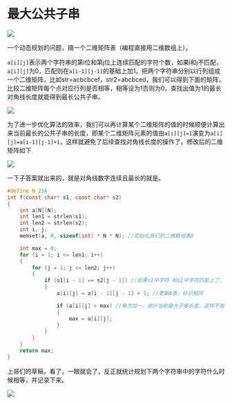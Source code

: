 # 最大公共子串

![](https://blogwnx-bucket.oss-cn-beijing.aliyuncs.com/img/image-20240203221722852-17167374823671.png)

一个动态规划的问题，搞一个二维矩阵表（编程直接用二维数组上）。



`a[i][j]`表示两个字符串的第i位和第j位上连续匹配的字符个数，如果i和j不匹配，`a[i][j]`为0，匹配则在`a[i-1][j-1]`的基础上加1。把两个字符串分别以行列组成一个二维矩阵，比如str=acbcbcef，str2=abcbced，我们可以得到下面的矩阵，比较二维矩阵每个点对应行列是否相等，相等设为1否则为0，查找出值为1的最长对角线长度就能得到最长公共子串。

![](https://blogwnx-bucket.oss-cn-beijing.aliyuncs.com/img/image-20240203221927921-17069699691571-17167375134292.png)

为了进一步优化算法的效率，我们可以再计算某个二维矩阵的值的时候顺便计算出来当前最长的公共子串的长度，即某个二维矩阵元素的值由`a[i][j]=1`演变为`a[i][j]=a[i-1][j-1]+1`，这样就避免了后续查找对角线长度的操作了。修改后的二维矩阵如下

![](https://blogwnx-bucket.oss-cn-beijing.aliyuncs.com/img/image-20240203222053849-17069700549962-17167375348753.png)

一下子答案就出来的，就是对角线数字连续且最长的就是。

```c
#define N 256
int f(const char* s1, const char* s2)
{
    int a[N][N];
    int len1 = strlen(s1);
    int len2 = strlen(s2);
    int i, j;
    memset(a, 0, sizeof(int) * N * N); //初始化我们的二维数组表A

    int max = 0;
    for (i = 1; i <= len1; i++)
    {
        for (j = 1; j <= len2; j++)
        {
            if (s1[i - 1] == s2[j - 1]) //如果s1中字符 和s2中字符匹配上了，就进来
            {
                a[i][j] = a[i - 1][j - 1] + 1; //更新A表，标识相同

                if (a[i][j] > max) //每次加一，统计当前最大子串长度，这样不用再后期，又走一次遍历
                {
                    max = a[i][j];
                }
            }
        }
    }
    return max;
}
```

上哥们的草稿，看了，一眼就会了，反正就统计规划下两个字符串中的字符什么时候相等，并记录下来。

![](https://blogwnx-bucket.oss-cn-beijing.aliyuncs.com/img/image-20240203224300442-17069713821603-17167375561914.png)